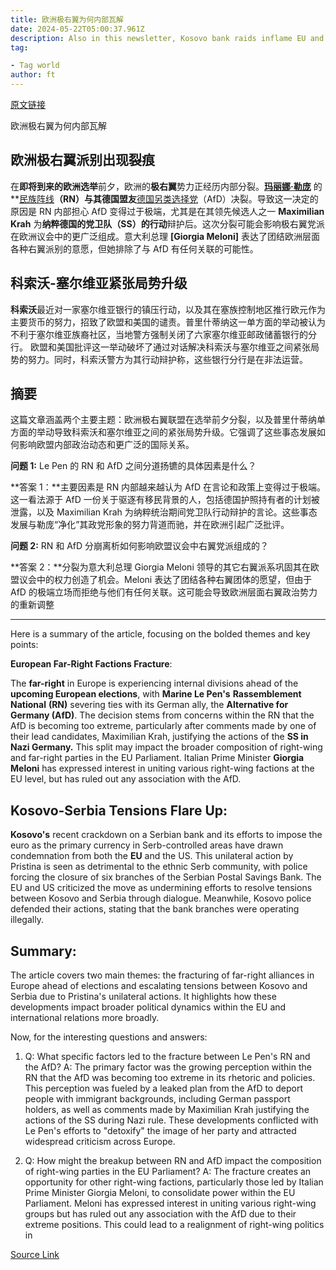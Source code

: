 ```yaml
---
title: 欧洲极右翼为何内部瓦解
date: 2024-05-22T05:00:37.961Z
description: Also in this newsletter, Kosovo bank raids inflame EU and US
tag: 

- Tag world
author: ft
---
```


[原文链接](https://ft.com/content/2a921933-7e7f-4e12-b53e-2819bae6821c)

欧洲极右翼为何内部瓦解

## 欧洲极右翼派别出现裂痕 ##

在**即将到来的欧洲选举**前夕，欧洲的**极右翼**势力正经历内部分裂。[**玛丽娜·勒庞**](https://en.wikipedia.org/wiki/Marine_Le_Pen) 的**[民族阵线](https://en.wikipedia.org/wiki/National_Rally_(France))**（RN）与其德国盟友**[德国另类选择党](https://en.wikipedia.org/wiki/Alternative_for_Germany)（AfD）决裂。导致这一决定的原因是 RN 内部担心 AfD 变得过于极端，尤其是在其领先候选人之一 **Maximilian Krah** 为**纳粹德国的党卫队（SS）的行动**辩护后。这次分裂可能会影响极右翼党派在欧洲议会中的更广泛组成。意大利总理 **[Giorgia Meloni]** 表达了团结欧洲层面各种右翼派别的意愿，但她排除了与 AfD 有任何关联的可能性。

## 科索沃-塞尔维亚紧张局势升级 ##

**科索沃**最近对一家塞尔维亚银行的镇压行动，以及其在塞族控制地区推行欧元作为主要货币的努力，招致了欧盟和美国的谴责。普里什蒂纳这一单方面的举动被认为不利于塞尔维亚族裔社区，当地警方强制关闭了六家塞尔维亚邮政储蓄银行的分行。 欧盟和美国批评这一举动破坏了通过对话解决科索沃与塞尔维亚之间紧张局势的努力。同时，科索沃警方为其行动辩护称，这些银行分行是在非法运营。

## 摘要 ##

这篇文章涵盖两个主要主题：欧洲极右翼联盟在选举前夕分裂，以及普里什蒂纳单方面的举动导致科索沃和塞尔维亚之间的紧张局势升级。它强调了这些事态发展如何影响欧盟内部政治动态和更广泛的国际关系。

**问题 1:** Le Pen 的 RN 和 AfD 之间分道扬镳的具体因素是什么？ 

**答案 1：**主要因素是 RN 内部越来越认为 AfD 在言论和政策上变得过于极端。这一看法源于 AfD 一份关于驱逐有移民背景的人，包括德国护照持有者的计划被泄露，以及 Maximilian Krah 为纳粹统治期间党卫队行动辩护的言论。这些事态发展与勒庞“净化”其政党形象的努力背道而驰，并在欧洲引起广泛批评。

**问题 2:** RN 和 AfD 分崩离析如何影响欧盟议会中右翼党派组成的？ 

**答案 2：**分裂为意大利总理 Giorgia Meloni 领导的其它右翼派系巩固其在欧盟议会中的权力创造了机会。Meloni 表达了团结各种右翼团体的愿望，但由于 AfD 的极端立场而拒绝与他们有任何关联。这可能会导致欧洲层面右翼政治势力的重新调整

---

Here is a summary of the article, focusing on the bolded themes and key points:

**European Far-Right Factions Fracture**: 

The **far-right** in Europe is experiencing internal divisions ahead of the **upcoming European elections**, with **Marine Le Pen's** **Rassemblement National** **(RN)** severing ties with its German ally, the **Alternative for Germany (AfD)**. The decision stems from concerns within the RN that the AfD is becoming too extreme, particularly after comments made by one of their lead candidates, Maximilian Krah, justifying the actions of the **SS in Nazi Germany.** This split may impact the broader composition of right-wing and far-right parties in the EU Parliament. Italian Prime Minister **Giorgia Meloni** has expressed interest in uniting various right-wing factions at the EU level, but has ruled out any association with the AfD. 

## Kosovo-Serbia Tensions Flare Up: 

**Kosovo's** recent crackdown on a Serbian bank and its efforts to impose the euro as the primary currency in Serb-controlled areas have drawn condemnation from both the **EU** and the US. This unilateral action by Pristina is seen as detrimental to the ethnic Serb community, with police forcing the closure of six branches of the Serbian Postal Savings Bank. The EU and US criticized the move as undermining efforts to resolve tensions between Kosovo and Serbia through dialogue. Meanwhile, Kosovo police defended their actions, stating that the bank branches were operating illegally. 

## Summary: 

The article covers two main themes: the fracturing of far-right alliances in Europe ahead of elections and escalating tensions between Kosovo and Serbia due to Pristina's unilateral actions. It highlights how these developments impact broader political dynamics within the EU and international relations more broadly. 

Now, for the interesting questions and answers: 

1. Q: What specific factors led to the fracture between Le Pen's RN and the AfD? 
A: The primary factor was the growing perception within the RN that the AfD was becoming too extreme in its rhetoric and policies. This perception was fueled by a leaked plan from the AfD to deport people with immigrant backgrounds, including German passport holders, as well as comments made by Maximilian Krah justifying the actions of the SS during Nazi rule. These developments conflicted with Le Pen's efforts to "detoxify" the image of her party and attracted widespread criticism across Europe. 

2. Q: How might the breakup between RN and AfD impact the composition of right-wing parties in the EU Parliament? 
A: The fracture creates an opportunity for other right-wing factions, particularly those led by Italian Prime Minister Giorgia Meloni, to consolidate power within the EU Parliament. Meloni has expressed interest in uniting various right-wing groups but has ruled out any association with the AfD due to their extreme positions. This could lead to a realignment of right-wing politics in

[Source Link](https://ft.com/content/2a921933-7e7f-4e12-b53e-2819bae6821c)

